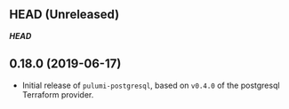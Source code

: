 ## HEAD (Unreleased)
___HEAD___

## 0.18.0 (2019-06-17)
* Initial release of `pulumi-postgresql`, based on `v0.4.0` of the postgresql Terraform provider.
